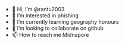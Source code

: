 - 👋 Hi, I’m @rantu2003
- 👀 I’m interested in phishing
- 🌱 I’m currently learning geography honours
- 💞️ I’m looking to collaborate on github
- 📫 How to reach me Midnapore

<!---
rantu2003/rantu2003 is a ✨ special ✨ repository because its `README.md` (this file) appears on your GitHub profile.
You can click the Preview link to take a look at your changes.
--->
